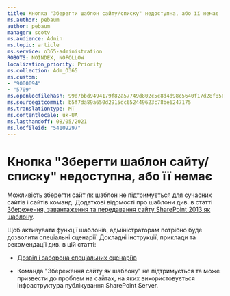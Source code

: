 ```yaml
---
title: Кнопка "Зберегти шаблон сайту/списку" недоступна, або її немає
ms.author: pebaum
author: pebaum
manager: scotv
ms.audience: Admin
ms.topic: article
ms.service: o365-administration
ROBOTS: NOINDEX, NOFOLLOW
localization_priority: Priority
ms.collection: Adm_O365
ms.custom:
- "9000094"
- "5709"
ms.openlocfilehash: 99d7bbd9494179f82a57749d802c5c8d4d98c5640f17d28f8562bd9ef5192ed8
ms.sourcegitcommit: b5f7da89a650d2915dc652449623c78be6247175
ms.translationtype: MT
ms.contentlocale: uk-UA
ms.lasthandoff: 08/05/2021
ms.locfileid: "54109297"
---
```

# <a name="save-sitelist-template-button-not-available-or-missing"></a>Кнопка "Зберегти шаблон сайту/списку" недоступна, або її немає

Можливість зберегти сайт як шаблон не підтримується для сучасних сайтів і сайтів команд. Додаткові відомості про шаблони див. в статті [Збереження, завантаження та передавання сайту SharePoint 2013 як шаблону](https://docs.microsoft.com/sharepoint/dev/general-development/save-download-and-upload-a-sharepoint-site-as-a-template).

Щоб активувати функції шаблонів, адміністраторам потрібно буде дозволити спеціальні сценарії. Докладні інструкції, приклади та рекомендації див. в цій статті:

- [Дозвіл і заборона спеціальних сценаріїв](https://docs.microsoft.com/sharepoint/allow-or-prevent-custom-script)

- Команда "Збереження сайту як шаблону" не підтримується та може призвести до проблем на сайтах, на яких використовується інфраструктура публікування SharePoint Server.


